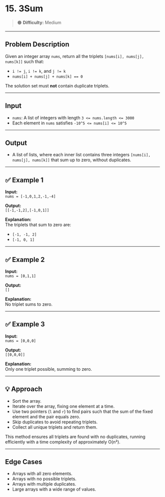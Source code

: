 # 15. 3Sum

> 🟠 **Difficulty:** Medium

---

## Problem Description

Given an integer array `nums`, return all the triplets `[nums[i], nums[j], nums[k]]` such that:

- `i != j`, `i != k`, and `j != k`
- `nums[i] + nums[j] + nums[k] == 0`

The solution set must **not** contain duplicate triplets.

---

## Input

- `nums`: A list of integers with length `3 <= nums.length <= 3000`
- Each element in `nums` satisfies `-10^5 <= nums[i] <= 10^5`

---

## Output

- A list of lists, where each inner list contains three integers `[nums[i], nums[j], nums[k]]` that sum up to zero, without duplicates.

---

## ✅ Example 1

**Input:**  
`nums = [-1,0,1,2,-1,-4]`

**Output:**  
`[[-1,-1,2],[-1,0,1]]`

**Explanation:**  
The triplets that sum to zero are:
- `[-1, -1, 2]`
- `[-1, 0, 1]`

---

## ✅ Example 2

**Input:**  
`nums = [0,1,1]`

**Output:**  
`[]`

**Explanation:**  
No triplet sums to zero.

---

## ✅ Example 3

**Input:**  
`nums = [0,0,0]`

**Output:**  
`[[0,0,0]]`

**Explanation:**  
Only one triplet possible, summing to zero.

---

## 💡 Approach

- Sort the array.
- Iterate over the array, fixing one element at a time.
- Use two pointers (`l` and `r`) to find pairs such that the sum of the fixed element and the pair equals zero.
- Skip duplicates to avoid repeating triplets.
- Collect all unique triplets and return them.

This method ensures all triplets are found with no duplicates, running efficiently with a time complexity of approximately O(n²).

---

## Edge Cases

- Arrays with all zero elements.
- Arrays with no possible triplets.
- Arrays with multiple duplicates.
- Large arrays with a wide range of values.
